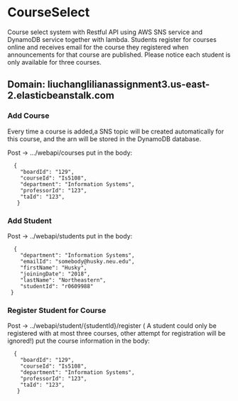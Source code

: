 # CourseSelect
Course select system with Restful API using AWS SNS service and DynamoDB service together with lambda. Students register for courses online and receives email for the course they registered when announcements for that course are published. Please notice each student is only available for three courses.

## Domain: liuchanglilianassignment3.us-east-2.elasticbeanstalk.com

### Add Course

Every time a course is added,a SNS topic will be created automatically for this course, and the arn will be stored in the DynamoDB database. 

Post -> .../webapi/courses
put in the body:

      {
        "boardId": "129",
        "courseId": "Is5108",
        "department": "Information Systems",
        "professorId": "123",
        "taId": "123",
       }
       
### Add Student

Post -> ../webapi/students
put in the body:

      {
        "department": "Information Systems",
        "emailId": "somebody@husky.neu.edu",
        "firstName": "Husky",
        "joiningDate": "2018",
        "lastName": "Northeastern",
        "studentId": "r0609988"
     }

### Register Student for Course

Post -> ../webapi/student/{studentId}/register
( A student could only be registered with at most three courses, other attempt for registration will be ignored!)
put the course information in the body:

      {
        "boardId": "129",
        "courseId": "Is5108",
        "department": "Information Systems",
        "professorId": "123",
        "taId": "123",
       }

